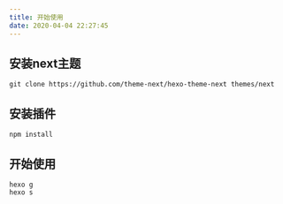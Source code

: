 ```yaml
---
title: 开始使用
date: 2020-04-04 22:27:45
---
```


## 安装next主题

```
git clone https://github.com/theme-next/hexo-theme-next themes/next
```

## 安装插件

```
npm install
```

## 开始使用

```
hexo g
hexo s
```


